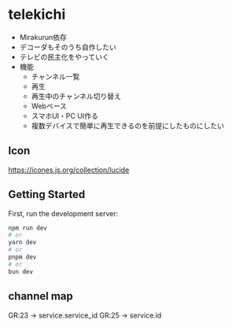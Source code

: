 # telekichi

- Mirakurun依存
- デコーダもそのうち自作したい
- テレビの民主化をやっていく
- 機能
  - チャンネル一覧
  - 再生
  - 再生中のチャンネル切り替え
  - Webベース
  - スマホUI・PC UI作る
  - 複数デバイスで簡単に再生できるのを前提にしたものにしたい

## Icon

https://icones.js.org/collection/lucide

## Getting Started

First, run the development server:

```bash
npm run dev
# or
yarn dev
# or
pnpm dev
# or
bun dev
```

## channel map

GR:23 -> service.service_id
GR:25 -> service.id
